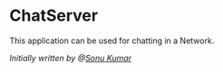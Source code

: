 # ChatServer
This application can be used for chatting in a Network.

_Initially written by @[Sonu Kumar](https://github.com/SonuKumar81800)_